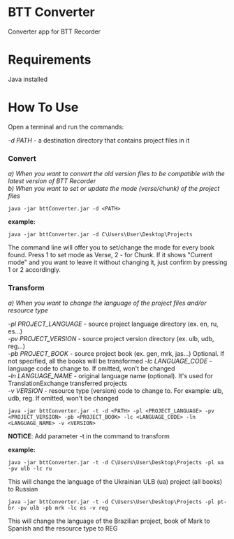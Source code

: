 # BTT Converter  
Converter app for BTT Recorder  

# Requirements
Java installed

# How To Use
Open a terminal and run the commands:

*-d PATH* - a destination directory that contains project files in it

### Convert
*a) When you want to convert the old version files to be compatible with the latest version of BTT Recorder*  
*b) When you want to set or update the mode (verse/chunk) of the project files*

    java -jar bttConverter.jar -d <PATH>

**example:**

    java -jar bttConverter.jar -d C\Users\User\Desktop\Projects

The command line will offer you to set/change the mode for every book found. Press 1 to set mode as Verse, 2 - for Chunk. If it shows "Current mode" and you want to leave it without changing it, just confirm by pressing 1 or 2 accordingly.

### Transform
*a) When you want to change the language of the project files and/or resource type*

*-pl PROJECT_LANGUAGE* - source project language directory (ex. en, ru, es...)  
*-pv PROJECT_VERSION* - source project version directory (ex. ulb, udb, reg...)  
*-pb PROJECT_BOOK* - source project book (ex. gen, mrk, jas...) Optional. If not specified, all the books will be transformed
*-lc LANGUAGE_CODE* - language code to change to. If omitted, won't be changed   
*-ln LANGUAGE_NAME* - original language name (optional). It's used for TranslationExchange transferred projects  
*-v VERSION* - resource type (version) code to change to. For example: ulb, udb, reg. If omitted, won't be changed   

    java -jar bttConverter.jar -t -d <PATH> -pl <PROJECT_LANGUAGE> -pv <PROJECT_VERSION> -pb <PROJECT_BOOK> -lc <LANGUAGE_CODE> -ln <LANGUAGE_NAME> -v <VERSION>

**NOTICE**: Add parameter -t in the command to transform

**example:**

    java -jar bttConverter.jar -t -d C\Users\User\Desktop\Projects -pl ua -pv ulb -lc ru
This will change the language of the Ukrainian ULB (ua) project (all books) to Russian

    java -jar bttConverter.jar -t -d C\Users\User\Desktop\Projects -pl pt-br -pv ulb -pb mrk -lc es -v reg

This will change the language of the Brazilian project, book of Mark to Spanish and the resource type to REG

